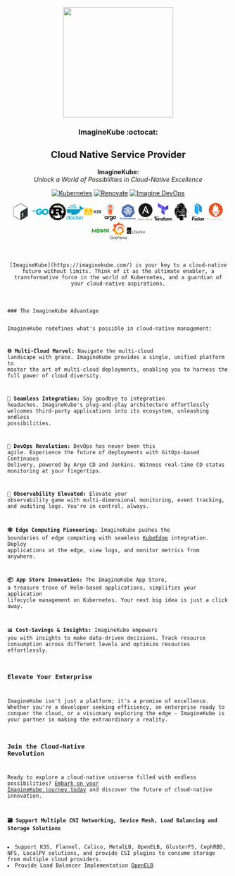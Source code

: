 <div align="center">

<img src="https://avatars.githubusercontent.com/u/133197904?v=4" align="center" width="250px" height="250px"/>

### ImagineKube :octocat:

<h2 >Cloud Native Service Provider </h2>
<p align="center">
  <b>ImagineKube:</b><br>
  <i>Unlock a World of Possibilities in Cloud-Native Excellence</i>
</p>

</div>

<div align="center">

[![Kubernetes](https://img.shields.io/badge/v1.26-blue?style=for-the-badge&logo=kubernetes&logoColor=white)](https://k3s.io/)
[![Renovate](https://img.shields.io/github/actions/workflow/status/onedr0p/home-ops/renovate.yaml?branch=main&label=&logo=renovatebot&style=for-the-badge&color=blue)](https://github.com/onedr0p/home-ops/actions/workflows/renovate.yaml)
[![Imagine DevOps](https://img.shields.io/uptimerobot/status/m793494864-dfc695db066960233ac70f45?color=brightgreeen&label=Imagine%20DevOps&style=for-the-badge&logo=v&logoColor=white)](https://uptimerobot.com)


</div>

<div align="center"> 
<code><img src="https://raw.githubusercontent.com/devicons/devicon/master/icons/bash/bash-original.svg" alt="bash" width="40" height="40"/></code>
<code><img src="https://raw.githubusercontent.com/devicons/devicon/master/icons/go/go-original-wordmark.svg" alt="golang" width="40" height="40"/></code><code><img height="40" src="https://raw.githubusercontent.com/devicons/devicon/master/icons/rust/rust-plain.svg"></code><code><img src="https://raw.githubusercontent.com/devicons/devicon/master/icons/docker/docker-plain-wordmark.svg" alt="docker" width="40" height="40"/><code><img src="https://raw.githubusercontent.com/devicons/devicon/master/icons/k3s/k3s-original-wordmark.svg" alt="k3s" width="40" height="40"/></code><code><img src="https://raw.githubusercontent.com/devicons/devicon/master/icons/argocd/argocd-original-wordmark.svg" alt="argo" width="40" height="40"/></code><code><img src="https://raw.githubusercontent.com/devicons/devicon/master/icons/kubernetes/kubernetes-plain-wordmark.svg" alt="k8s" width="40" height="40"/></code><code><img src="https://raw.githubusercontent.com/devicons/devicon/master/icons/ansible/ansible-original-wordmark.svg" alt="ansible" width="40" height="40"/></code><code><img src="https://raw.githubusercontent.com/devicons/devicon/master/icons/terraform/terraform-original-wordmark.svg" alt="terraform" width="40" height="40"/></code><code><img src="https://raw.githubusercontent.com/devicons/devicon/master/icons/jenkins/jenkins-plain.svg" alt="jenkins" width="40" height="40"/></code><code><img src="https://raw.githubusercontent.com/devicons/devicon/master/icons/packer/packer-original-wordmark.svg" alt="packer" width="40" height="40"/></code><code><img src="https://raw.githubusercontent.com/devicons/devicon/master/icons/prometheus/prometheus-original-wordmark.svg" alt="prometheus" width="40" height="40"/></code><code><img src="https://raw.githubusercontent.com/devicons/devicon/master/icons/nginx/nginx-original.svg" alt="nginx" width="40" height="40"/></code><code><img src="https://raw.githubusercontent.com/devicons/devicon/master/icons/grafana/grafana-original-wordmark.svg" alt="graphql" width="40" height="40"/></code><code><img src="https://raw.githubusercontent.com/devicons/devicon/master/icons/ubuntu/ubuntu-plain-wordmark.svg" alt="linux" width="40" height="40"/></code>
</div>

<div align="center">
[ImagineKube](https://imaginekube.com/) is your key to a cloud-native future without limits. Think of it as the ultimate enabler, a transformative force in the world of Kubernetes, and a guardian of your cloud-native aspirations.
</div>


<div>
### The ImagineKube Advantage

ImagineKube redefines what's possible in cloud-native management:

**🌐 Multi-Cloud Marvel:** Navigate the multi-cloud landscape with grace. ImagineKube provides a single, unified platform to master the art of multi-cloud deployments, enabling you to harness the full power of cloud diversity.

**🚀 Seamless Integration:** Say goodbye to integration headaches. ImagineKube's plug-and-play architecture effortlessly welcomes third-party applications into its ecosystem, unleashing endless possibilities.

**🤖 DevOps Revolution:** DevOps has never been this agile. Experience the future of deployments with GitOps-based Continuous Delivery, powered by Argo CD and Jenkins. Witness real-time CD status monitoring at your fingertips.

**🌟 Observability Elevated:** Elevate your observability game with multi-dimensional monitoring, event tracking, and auditing logs. You're in control, always.

**🕸 Edge Computing Pioneering:** ImagineKube pushes the boundaries of edge computing with seamless [KubeEdge](https://kubeedge.io/en/) integration. Deploy applications at the edge, view logs, and monitor metrics from anywhere.

**📦 App Store Innovation:** The ImagineKube App Store, a treasure trove of Helm-based applications, simplifies your application lifecycle management on Kubernetes. Your next big idea is just a click away.

**📊 Cost-Savings & Insights:** ImagineKube empowers you with insights to make data-driven decisions. Track resource consumption across different levels and optimize resources effortlessly.

### Elevate Your Enterprise

ImagineKube isn't just a platform; it's a promise of excellence. Whether you're a developer seeking efficiency, an enterprise ready to conquer the cloud, or a visionary exploring the edge - ImagineKube is your partner in making the extraordinary a reality.

### Join the Cloud-Native Revolution

Ready to explore a cloud-native universe filled with endless possibilities? [Embark on your ImagineKube journey today](https://imaginekube.com/) and discover the future of cloud-native innovation.

  <summary><b>🗃 Support Multiple CNI Networking, Sevice Mesh, Load Balancing and Storage Solutions</b></summary>
  <li>Support K3S, Flannel, Calico, MetalLB, OpenELB, GlusterFS, CephRBD, NFS, LocalPV solutions, and provide CSI plugins to consume storage from multiple cloud providers.</li><li>Provide Load Balancer Implementation <a href="https://github.com/imaginekube/openelb">OpenELB</li>
</div>

